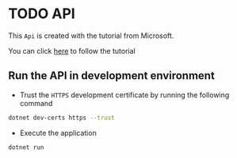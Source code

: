 # TODO API

This `Api` is created with the tutorial from Microsoft.

You can click [here](https://learn.microsoft.com/en-us/aspnet/core/tutorials/min-web-api?view=aspnetcore-7.0&viewFallbackFrom=aspnetcore-5.0&tabs=visual-studio-code) to follow the tutorial

## Run the API in development environment

* Trust the `HTTPS` development certificate by running the following command
```bash
dotnet dev-certs https --trust
```

* Execute the application
```bash
dotnet run
```
